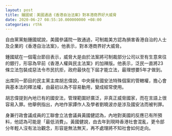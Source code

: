 ```yaml
---
layout: post
title: 鍾國斌：美國通過《香港自治法案》對本港商界好大威脅
date: 2020-06-27 08:55:10.000000000 +08:00
categories: rthk
---
```


自由黨黨魁鍾國斌說，美國參議院一致通過，可制裁美方認為損害香港自治的人士及企業的《香港自治法案》，他表示，對本港商界好大威脅。

鍾國斌在一個電台節目表示，威脅大是由於法案將可制裁部分公司以至有生意來往的銀行，形容為早前《香港人權與民主法案》的加辣版。他表示，泛民一直將23條立法包裝成惡法令巿民抗拒，政府最快在下屆才能立法，最理想要5年才做到。

出席同一節目的民主黨主席胡志偉說，中央擁有國安法特殊個案的管轄權，擔心會與基本法的釋法權，由最初以為不容易動用，變成經常使用。

胡志偉提到內地已有的國安法，管理範圍好廣泛，非真正威脅國家，而在言語上很容易入罪。他舉例指出，內地作家譚作人及學者劉曉波亦是涉及國安法而被判罪。

身兼行政會議成員的工聯會立法會議員黃國健認為，內地對美國的反應已有所預料，他認為可能是「最低消費」。黃國健說，由去年到現時香港社會混亂，更令部分年輕人沒有法治觀念，形容是無法無天，再不處理將不知社會如何走向。

